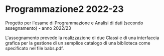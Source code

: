 # Programmazione2 2022-23

Progetto per l'esame di Programmazione e Analisi di dati (secondo assegnamento) - anno 2022/23


L'assegnamento prevede la realizzazione di due Classi e di una interfaccia grafica per la gestione di un semplice catalogo di una biblioteca come specificato nel file babs.pdf.
